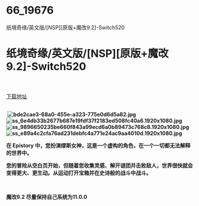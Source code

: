 # 66_19676
纸境奇缘/英文版/[NSP][原版+魔改9.2]-Switch520
# 纸境奇缘/英文版/[NSP][原版+魔改9.2]-Switch520
 <br/></br>
[下载地址](https://www.switch520.cc/article/19676 "下载地址")
<br/></br>

<p><strong>&nbsp;<img title="bde2cae3-68a0-455e-a323-775e0d6d5a82.jpg" src="https://www.switch520.cc/muke_img/2021_07_03_f7a6f406b1018.jpg" alt="bde2cae3-68a0-455e-a323-775e0d6d5a82.jpg"></strong><br>
<strong><img title="ss_6e4db33b2677b687e19fdf37f2183ed508fc40a6.1920x1080.jpg" src="https://www.switch520.cc/muke_img/2021_07_03_bd5c9c4168499.jpg" alt="ss_6e4db33b2677b687e19fdf37f2183ed508fc40a6.1920x1080.jpg"></strong><br>
<strong><img title="ss_9896650235be660f843a99ecd6a0b89473c768c8.1920x1080.jpg" src="https://www.switch520.cc/muke_img/2021_07_03_8dbf7eac11112.jpg" alt="ss_9896650235be660f843a99ecd6a0b89473c768c8.1920x1080.jpg"></strong><br>
<strong><img title="ss_e89a4c2cfa76ad231debfc4a771e24ac9aa4010d.1920x1080.jpg" src="https://www.switch520.cc/muke_img/2021_07_03_ac74209e29e95.jpg" alt="ss_e89a4c2cfa76ad231debfc4a771e24ac9aa4010d.1920x1080.jpg"></strong></p>
<p><strong>在 Epistory 中，您扮演缪斯女神，这是一个虚构的角色，在一个一切都无法解释的世界中。</strong></p>
<p><strong>您的冒险从空白页开始，但随着您收集灵感、解开谜团并击败敌人，世界很快就会变得更大、更生动。从运动打开宝箱并在史诗般的战斗中战斗。</strong></p>
<p>&nbsp;</p>
<p><strong>魔改9.2 尽量保持自己系统为11.0.0</strong></p>
